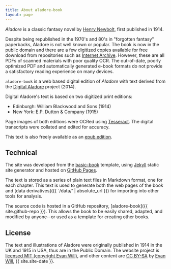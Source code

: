 ```yaml
---
title: About aladore-book
layout: page
---
```


*Aladore* is a classic fantasy novel by [Henry Newbolt](https://en.wikipedia.org/wiki/Henry_Newbolt), first published in 1914.

Despite being republished in the 1970's and 80's in "forgotten fantasy" paperbacks, Aladore is not well known or popular.
The book is now in the public domain and there are a few digitized copies available for free download from repositories such as [Internet Archive](https://archive.org/details/aladoren00newbuoft/page/n7).
However, these are all PDFs of scanned materials with poor quality OCR.
The out-of-date, poorly optimized PDF and automatically generated e-book formats do not provide a satisfactory reading experience on many devices.

`aladore-book` is a web based digital edition of *Aladore* with text derived from the [Digital Aladore](https://digitalaladore.wordpress.com/) project (2014).

Digital Aladore's text is based on two digitized print editions: 

- Edinburgh: William Blackwood and Sons (1914)
- New York: E.P. Dutton & Company (1915)

Page images of both editions were OCRed using [Tesseract](https://github.com/tesseract-ocr/tesseract). 
The digital transcripts were collated and edited for accuracy.

This text is also freely available as an [epub edition](https://archive.org/details/AladoreHenryNewbolt3).

## Technical 

The site was developed from the [basic-book](https://github.com/evanwill/basic-book) template, using [Jekyll](http://jekyllrb.com/) static site generator and hosted on [GitHub Pages](https://pages.github.com/).

The text is stored as a series of plain text files in Markdown format, one for each chapter.
This text is used to generate both the web pages of the book and [data derivatives]({{ `/data/' | absolute_url }}) for importing into other tools for analysis.

The source code is hosted in a GitHub repository, [aladore-book]({{ site.github-repo }}).
This allows the book to be easily shared, adapted, and modified by anyone--or used as a template for creating other books.

## License 

The text and illustrations of Aladore were originally published in 1914 in the UK and 1915 in USA, thus are in the Public Domain.
The website project is [licensed MIT (copyright Evan Will)](https://github.com/evanwill/aladore-book/blob/master/LICENSE), and other content are <a href="https://creativecommons.org/licenses/by-sa/4.0/" target="_blank" >CC BY-SA</a> by [Evan Will](https://github.com/evanwill), {{ site.site-date }}.
